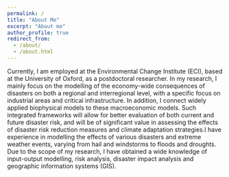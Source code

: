 ```yaml
---
permalink: /
title: "About Me"
excerpt: "About me"
author_profile: true
redirect_from: 
  - /about/
  - /about.html
---
```


Currently, I am employed at the Environmental Change Institute (ECI), based at the University of Oxford, as a postdoctoral researcher. In my research, I mainly focus on the modelling of the economy-wide consequences of disasters on both a regional and interregional level, with a specific focus on industrial areas and critical infrastructure. In addition, I connect widely applied biophysical models to these macroeconomic models. Such integrated frameworks will allow for better evaluation of both current and future disaster risk, and will be of significant value in assessing the effects of disaster risk reduction measures and climate adaptation strategies.I have experience in modelling the effects of various disasters and extreme weather events, varying from hail and windstorms to floods and droughts. Due to the scope of my research, I have obtained a wide knowledge of input-output modelling, risk analysis, disaster impact analysis and geographic information systems (GIS). 


